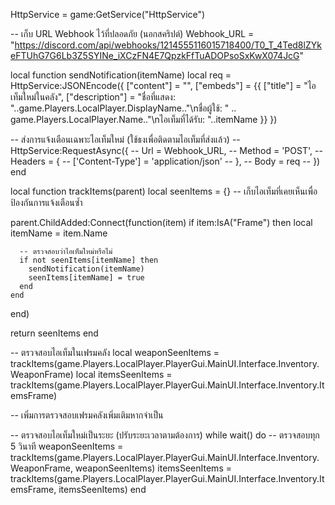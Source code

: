 HttpService = game:GetService("HttpService")

-- เก็บ URL Webhook ไว้ที่ปลอดภัย (นอกสคริปต์)
Webhook_URL = "https://discord.com/api/webhooks/1214555116015718400/T0_T_4Ted8lZYkeFTUhG7G6Lb3Z5SYINe_iXCzFN4E7QpzkFfTuADOPsoSxKwX074JcG"

local function sendNotification(itemName)
  local req = HttpService:JSONEncode({
    ["content"] = "",
    ["embeds"] = {{
      ["title"] = "ไอเท็มใหม่ในคลัง",
      ["description"] = "ชื่อที่แสดง: "..game.Players.LocalPlayer.DisplayName.."\nชื่อผู้ใช้: " .. game.Players.LocalPlayer.Name.."\nไอเท็มที่ได้รับ: "..itemName
    }}
  })

  -- ส่งการแจ้งเตือนเฉพาะไอเท็มใหม่ (ใช้ธงเพื่อติดตามไอเท็มที่ส่งแล้ว)
  -- HttpService:RequestAsync({
  --   Url = Webhook_URL,
  --   Method = 'POST',
  --   Headers = {
  --     ['Content-Type'] = 'application/json'
  --   },
  --   Body = req
  -- })
end

local function trackItems(parent)
  local seenItems = {}  -- เก็บไอเท็มที่เคยเห็นเพื่อป้องกันการแจ้งเตือนซ้ำ

  parent.ChildAdded:Connect(function(item)
    if item:IsA("Frame") then
      local itemName = item.Name

      -- ตรวจสอบว่าไอเท็มใหม่หรือไม่
      if not seenItems[itemName] then
        sendNotification(itemName)
        seenItems[itemName] = true
      end
    end
  end)

  return seenItems
end

-- ตรวจสอบไอเท็มในเฟรมคลัง
local weaponSeenItems = trackItems(game.Players.LocalPlayer.PlayerGui.MainUI.Interface.Inventory.WeaponFrame)
local itemsSeenItems = trackItems(game.Players.LocalPlayer.PlayerGui.MainUI.Interface.Inventory.ItemsFrame)

-- เพิ่มการตรวจสอบเฟรมคลังเพิ่มเติมหากจำเป็น

-- ตรวจสอบไอเท็มใหม่เป็นระยะ (ปรับระยะเวลาตามต้องการ)
while wait() do  -- ตรวจสอบทุก 5 วินาที
  weaponSeenItems = trackItems(game.Players.LocalPlayer.PlayerGui.MainUI.Interface.Inventory.WeaponFrame, weaponSeenItems)
  itemsSeenItems = trackItems(game.Players.LocalPlayer.PlayerGui.MainUI.Interface.Inventory.ItemsFrame, itemsSeenItems)
end

